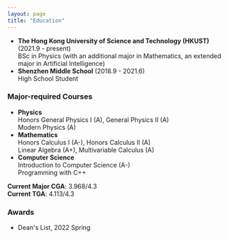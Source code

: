 ```yaml
---
layout: page
title: "Education"
---
```


* **The Hong Kong University of Science and Technology (HKUST)** (2021.9 - present)  
  BSc in Physics (with an additional major in Mathematics, an extended major in Artificial Intelligence)
* **Shenzhen Middle School** (2018.9 - 2021.6)  
  High School Student
  
### Major-required Courses
* **Physics**  
  Honors General Physics I (A), General Physics II (A)  
  Modern Physics (A)
* **Mathematics**  
  Honors Calculus I (A-), Honors Calculus II (A)  
  Linear Algebra (A+), Multivariable Calculus (A)
* **Computer Science**  
  Introduction to Computer Science (A-)  
  Programming with C++

**Current Major CGA**: 3.968/4.3    
**Current TGA**: 4.113/4.3

### Awards
 * Dean's List, 2022 Spring  
